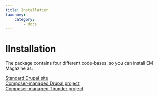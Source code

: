 ```yaml
---
title: Installation
taxonomy:
    category:
        - docs
---
```


# IInstallation 

The package contains four different code-bases, so you can install EM Magazine as:

[Standard Drupal site](/installation/quick-installation)<br>
[Composer-managed Drupal project](/installation/install-em-as-composer-managed-drupal-project)<br>
[Composer-managed Thunder project](/installation/install-em-as-composer-managed-thunder-project)